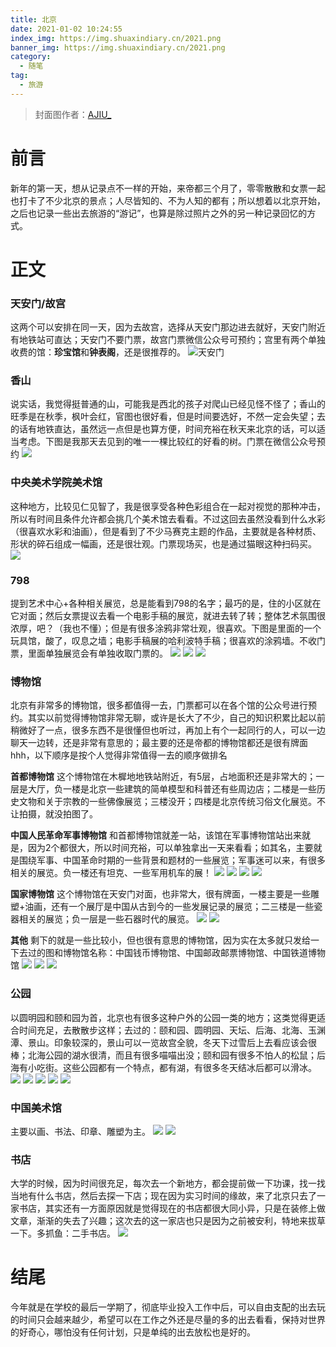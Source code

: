 ```yaml
---
title: 北京
date: 2021-01-02 10:24:55
index_img: https://img.shuaxindiary.cn/2021.png
banner_img: https://img.shuaxindiary.cn/2021.png
category:
  - 随笔
tag:
  - 旅游
---
```

> 封面图作者：[AJIU_](https://www.zcool.com.cn/work/ZNDk4NTY4MTI=.html)

# 前言
新年的第一天，想从记录点不一样的开始，来帝都三个月了，零零散散和女票一起也打卡了不少北京的景点；人尽皆知的、不为人知的都有；所以想着以北京开始，之后也记录一些出去旅游的“游记”，也算是除过照片之外的另一种记录回忆的方式。


# 正文

### 天安门/故宫
这两个可以安排在同一天，因为去故宫，选择从天安门那边进去就好，天安门附近有地铁站可直达；天安门不要门票，故宫门票微信公众号可预约；宫里有两个单独收费的馆：**珍宝馆**和**钟表阁**，还是很推荐的。
![天安门](https://img.shuaxindiary.cn/IMG_4443.JPG)

### 香山
说实话，我觉得挺普通的山，可能我是西北的孩子对爬山已经见怪不怪了；香山的旺季是在秋季，枫叶会红，官图也很好看，但是时间要选好，不然一定会失望；去的话有地铁直达，虽然远一点但是也算方便，时间充裕在秋天来北京的话，可以适当考虑。下图是我那天去见到的唯一一棵比较红的好看的树。门票在微信公众号预约
![](https://img.shuaxindiary.cn/IMG_4623.JPG)

### 中央美术学院美术馆
这种地方，比较见仁见智了，我是很享受各种色彩组合在一起对视觉的那种冲击，所以有时间且条件允许都会挑几个美术馆去看看。不过这回去虽然没看到什么水彩（很喜欢水彩和油画），但是看到了不少马赛克主题的作品，主要就是各种材质、形状的碎石组成一幅画，还是很壮观。门票现场买，也是通过猫眼这种扫码买。
![](https://img.shuaxindiary.cn/IMG_4707.JPG)

### 798
提到艺术中心+各种相关展览，总是能看到798的名字；最巧的是，住的小区就在它对面；然后女票提议去看一个电影手稿的展览，就进去转了转；整体艺术氛围很浓厚，吧？（我也不懂）；但是有很多涂鸦非常壮观，很喜欢。下图是里面的一个玩具馆，酸了，叹息之墙；电影手稿展的哈利波特手稿；很喜欢的涂鸦墙。不收门票，里面单独展览会有单独收取门票的。
![](https://img.shuaxindiary.cn/IMG_4562.JPG)
![](https://img.shuaxindiary.cn/IMG_4837.JPG)
![](https://img.shuaxindiary.cn/IMG_4842.JPG)

### 博物馆
北京有非常多的博物馆，很多都值得一去，门票都可以在各个馆的公众号进行预约。其实以前觉得博物馆非常无聊，或许是长大了不少，自己的知识积累比起以前稍微好了一点，很多东西不是很懂但也听过，再加上有个一起同行的人，可以一边聊天一边转，还是非常有意思的；最主要的还是帝都的博物馆都还是很有牌面hhh，以下顺序是按个人觉得非常值得一去的顺序做排名

**首都博物馆**
这个博物馆在木樨地地铁站附近，有5层，占地面积还是非常大的；一层是大厅，负一楼是北京一些建筑的简单模型和科普还有些周边店；二楼是一些历史文物和关于宗教的一些佛像展览；三楼没开；四楼是北京传统习俗文化展览。不让拍摄，就没拍图了。

**中国人民革命军事博物馆**
和首都博物馆就差一站，该馆在军事博物馆站出来就是，因为2个都很大，所以时间充裕，可以单独拿出一天来看看；如其名，主要就是围绕军事、中国革命时期的一些背景和题材的一些展览；军事迷可以来，有很多相关的展览。负一楼还有坦克、一些军用机车的展！
![](https://img.shuaxindiary.cn/IMG_5187.JPG)
![](https://img.shuaxindiary.cn/IMG_5186.JPG)
![](https://img.shuaxindiary.cn/IMG_5191.JPG)
![](https://img.shuaxindiary.cn/IMG_5192.JPG)


**国家博物馆**
这个博物馆在天安门对面，也非常大，很有牌面，一楼主要是一些雕塑+油画，还有一个展厅是中国从古到今的一些发展记录的展览；二三楼是一些瓷器相关的展览；负一层是一些石器时代的展览。
![](https://img.shuaxindiary.cn/IMG_5086.JPG)
![](https://img.shuaxindiary.cn/IMG_5194.JPG)

**其他**
剩下的就是一些比较小，但也很有意思的博物馆，因为实在太多就只发给一下去过的图和博物馆名称：中国钱币博物馆、中国邮政邮票博物馆、中国铁道博物馆
![](https://img.shuaxindiary.cn/IMG_4963.JPG)
![](https://img.shuaxindiary.cn/186E692204D762C0AAA29D4450C8793F.png)
![](https://img.shuaxindiary.cn/IMG_4967.JPG)


### 公园
以圆明园和颐和园为首，北京也有很多这种户外的公园一类的地方；这类觉得更适合时间充足，去散散步这样；去过的：颐和园、圆明园、天坛、后海、北海、玉渊潭、景山。印象较深的，景山可以一览故宫全貌，冬天下过雪后上去看应该会很棒；北海公园的湖水很清，而且有很多喵喵出没；颐和园有很多不怕人的松鼠；后海有小吃街。这些公园都有一个特点，都有湖，有很多冬天结冰后都可以滑冰。
![](https://img.shuaxindiary.cn/IMG_4910.JPG)
![](https://img.shuaxindiary.cn/IMG_4969.JPG)
![](https://img.shuaxindiary.cn/IMG_4971.JPG)
![](https://img.shuaxindiary.cn/IMG_4970.JPG)
![](https://img.shuaxindiary.cn/IMG_5084.JPG)


### 中国美术馆
主要以画、书法、印章、雕塑为主。
![](https://img.shuaxindiary.cn/IMG_5020.JPG)
![](https://img.shuaxindiary.cn/IMG_5021.JPG)

### 书店
大学的时候，因为时间很充足，每次去一个新地方，都会提前做一下功课，找一找当地有什么书店，然后去探一下店；现在因为实习时间的缘故，来了北京只去了一家书店，其实还有一方面原因就是觉得现在的书店都很大同小异，只是在装修上做文章，渐渐的失去了兴趣；这次去的这一家店也只是因为之前被安利，特地来拔草一下。多抓鱼：二手书店。
![](https://img.shuaxindiary.cn/IMG_4430.JPG)


# 结尾

<!-- 之前呢因为觉得现在国内所有的地方都在全力发展经济，每个地方越来越繁荣，不可避免的就是同质化越来越严重，哪怕是三、四线小城市也都俨然一副国际化都市的感觉，越是这样就越没有出去的动力；因为去哪里都只是换了一个地方在商场里徘徊。所以一直能吸引我移动一下懒惰的身体出去玩的理由，一直都只有2个；一个是那个地方确实有着其他地方不曾有的*独占*的特色（景点、小吃、文化等等），虽然去之前可能也不知道是否真的如自己所想的那样有趣，但是抱着探索世界的好奇心，也不管旁人是否推荐，自己都还是会毅然决然前往"探索"一番，这个过程在之后回想起来无论是否愉快，但都非常满足；另一个就是单纯的去找朋友一起小聚一下，只有这种时候才会忽略其他，单纯的沉浸在和好友相聚的氛围中。
所以出去的次数相对来说非常少，但是 -->
今年就是在学校的最后一学期了，彻底毕业投入工作中后，可以自由支配的出去玩的时间只会越来越少，希望可以在工作之外还是尽量的多的出去看看，保持对世界的好奇心，哪怕没有任何计划，只是单纯的出去放松也是好的。

